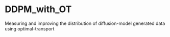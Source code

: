 # DDPM_with_OT
Measuring and improving the distribution of diffusion-model generated data using optimal-transport

